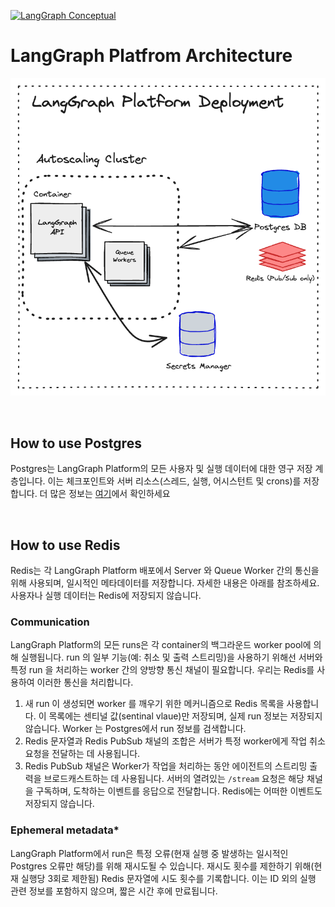 [![LangGraph Conceptual](https://img.shields.io/badge/LangGraph-Conceptual-blue?logo=langgraph)](https://langchain-ai.github.io/langgraph/concepts/platform_architecture/)


# LangGraph Platfrom Architecture

![langgraph_platform_architecture](../asset/langgraph_platform_deployment_architecture.png)

<br>

## How to use Postgres

Postgres는 LangGraph Platform의 모든 사용자 및 실행 데이터에 대한 영구 저장 계층입니다. 이는 체크포인트와 서버 리소스(스레드, 실행, 어시스턴트 및 crons)를 저장합니다. 더 많은 정보는 [여기](./persistence.md)에서 확인하세요

<br>

## How to use Redis

Redis는 각 LangGraph Platform 배포에서 Server 와 Queue Worker 간의 통신을 위해 사용되며, 일시적인 메타데이터를 저장합니다. 자세한 내용은 아래를 참조하세요. 사용자나 실행 데이터는 Redis에 저장되지 않습니다.


### Communication

LangGraph Platform의 모든 runs은 각 container의 백그라운드 worker pool에 의해 실행됩니다. run 의 일부 기능(예: 취소 및 출력 스트리밍)을 사용하기 위해선 서버와 특정 run 을 처리하는 worker 간의 양방향 통신 채널이 필요합니다. 우리는 Redis를 사용하여 이러한 통신을 처리합니다.

1. 새 run 이 생성되면 worker 를 깨우기 위한 메커니즘으로 Redis 목록을 사용합니다. 이 목록에는 센티널 값(sentinal vlaue)만 저장되며, 실제 run 정보는 저장되지 않습니다. Worker 는 Postgres에서 run 정보를 검색합니다.
2. Redis 문자열과 Redis PubSub 채널의 조합은 서버가 특정 worker에게 작업 취소 요청을 전달하는 데 사용됩니다.
3. Redis PubSub 채널은 Worker가 작업을 처리하는 동안 에이전트의 스트리밍 출력을 브로드캐스트하는 데 사용됩니다. 서버의 열려있는 `/stream` 요청은 해당 채널을 구독하며, 도착하는 이벤트를 응답으로 전달합니다. Redis에는 어떠한 이벤트도 저장되지 않습니다.


### Ephemeral metadata*

LangGraph Platform에서 run은 특정 오류(현재 실행 중 발생하는 일시적인 Postgres 오류만 해당)를 위해 재시도될 수 있습니다. 재시도 횟수를 제한하기 위해(현재 실행당 3회로 제한됨) Redis 문자열에 시도 횟수를 기록합니다. 이는 ID 외의 실행 관련 정보를 포함하지 않으며, 짧은 시간 후에 만료됩니다.


